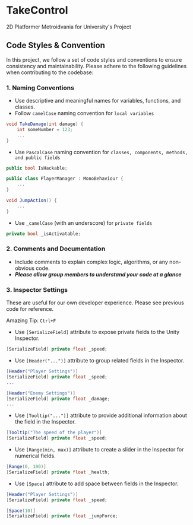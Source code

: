 # TakeControl
2D Platformer Metroidvania for University's Project

## Code Styles & Convention
In this project, we follow a set of code styles and conventions to ensure consistency and maintainability. Please adhere to the following guidelines when contributing to the codebase:

### 1. Naming Conventions
- Use descriptive and meaningful names for variables, functions, and classes.
- Follow `camelCase` naming convention for `local variables`
```cs
void TakeDamage(int damage) {
    int someNumber = 123;
    ...
}
```
- Use `PascalCase` naming convention for `classes, components, methods, and public fields`
```cs
public bool IsHackable;
```
```cs
public class PlayerManager : MonoBehaviour {
    ...
}
```
```cs
void JumpAction() {
    ...
}
```
- Use `_camelCase` (with an underscore) for `private fields`
```cs
private bool _isActivatable;
```
### 2. Comments and Documentation
- Include comments to explain complex logic, algorithms, or any non-obvious code.
- ***Please allow group members to understand your code at a glance***

### 3. Inspector Settings
These are useful for our own developer experience. Please see previous code for reference.

Amazing Tip: `Ctrl+F`

- Use `[SerializeField]` attribute to expose private fields to the Unity Inspector.
```cs
[SerializeField] private float _speed;
```
- Use `[Header("...")]` attribute to group related fields in the Inspector.
```cs
[Header("Player Settings")]
[SerializeField] private float _speed;
...

[Header("Enemy Settings")]
[SerializeField] private float _damage;
...
```
- Use `[Tooltip("...")]` attribute to provide additional information about the field in the Inspector.
```cs
[Tooltip("The speed of the player")]
[SerializeField] private float _speed;
```
- Use `[Range(min, max)]` attribute to create a slider in the Inspector for numerical fields.
```cs
[Range(0, 100)]
[SerializeField] private float _health;
```
- Use `[Space]` attribute to add space between fields in the Inspector.
```cs
[Header("Player Settings")]
[SerializeField] private float _speed;

[Space(10)]
[SerializeField] private float _jumpForce;
```